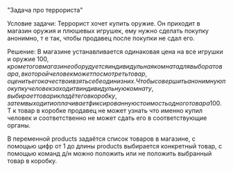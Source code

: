"Задача про террориста"

Условие задачи:
Террорист хочет купить оружие. Он приходит в магазин оружия и плюшевых игрушек, ему нужно сделать покупку анонимно,
т е так, чтобы продавец после покупки не сдал его.

Решение:
В магазине устанавливается одинаковая цена на все игрушки и оружие 100$, кроме того в магазине оборудуется индивидульная комната для выбора товара,
в которой человек может посмотреть товар, оценить его качество и взять себе один из них. Чтобы совершить анонимную покупку человек заходит в индивидульную комнату,
выбирает товар и кладёт его в коробку, затем выходит и оплачивает фиксированную стоимость одного товара 100$. Т к товар в коробке продавец не может узнать
что именно купил человек и соответственно не может сдать его в соответствующие органы.

В переменной products задаётся список товаров в магазине, с помощью цифр от 1 до длины products выбирается конкретный товар, с помощью команд д/н можно положить или
не положить выбранный товар в коробку. 

